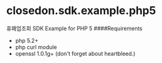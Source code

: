 closedon.sdk.example.php5
==============================

휴폐업조회 SDK Example for PHP 5
####Requirements
+ php 5.2+
+ php curl module
+ openssl 1.0.1g+ (don't forget about heartbleed.)